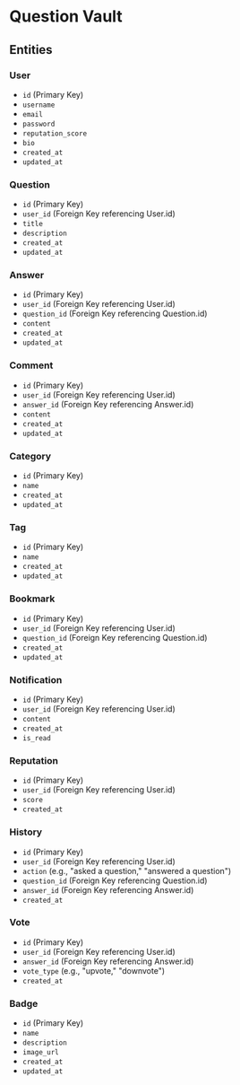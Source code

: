 # Question Vault

## Entities

### User

- `id` (Primary Key)
- `username`
- `email`
- `password`
- `reputation_score`
- `bio`
- `created_at`
- `updated_at`

### Question

- `id` (Primary Key)
- `user_id` (Foreign Key referencing User.id)
- `title`
- `description`
- `created_at`
- `updated_at`

### Answer

- `id` (Primary Key)
- `user_id` (Foreign Key referencing User.id)
- `question_id` (Foreign Key referencing Question.id)
- `content`
- `created_at`
- `updated_at`

### Comment

- `id` (Primary Key)
- `user_id` (Foreign Key referencing User.id)
- `answer_id` (Foreign Key referencing Answer.id)
- `content`
- `created_at`
- `updated_at`

### Category

- `id` (Primary Key)
- `name`
- `created_at`
- `updated_at`

### Tag

- `id` (Primary Key)
- `name`
- `created_at`
- `updated_at`

### Bookmark

- `id` (Primary Key)
- `user_id` (Foreign Key referencing User.id)
- `question_id` (Foreign Key referencing Question.id)
- `created_at`
- `updated_at`

### Notification

- `id` (Primary Key)
- `user_id` (Foreign Key referencing User.id)
- `content`
- `created_at`
- `is_read`

### Reputation

- `id` (Primary Key)
- `user_id` (Foreign Key referencing User.id)
- `score`
- `created_at`

### History

- `id` (Primary Key)
- `user_id` (Foreign Key referencing User.id)
- `action` (e.g., "asked a question," "answered a question")
- `question_id` (Foreign Key referencing Question.id)
- `answer_id` (Foreign Key referencing Answer.id)
- `created_at`

### Vote

- `id` (Primary Key)
- `user_id` (Foreign Key referencing User.id)
- `answer_id` (Foreign Key referencing Answer.id)
- `vote_type` (e.g., "upvote," "downvote")
- `created_at`

### Badge

- `id` (Primary Key)
- `name`
- `description`
- `image_url`
- `created_at`
- `updated_at`
